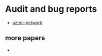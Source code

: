 # Audit and bug reports
- [aztec-network](https://hackmd.io/@aztec-network/claim-proof-bug)

## more papers
- 
